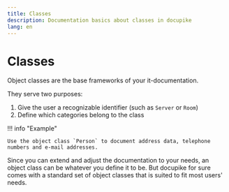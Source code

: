 ```yaml
---
title: Classes
description: Documentation basics about classes in docupike
lang: en
---
```


# Classes

Object classes are the base frameworks of your it-documentation.

They serve two purposes:

1.  Give the user a recognizable identifier (such as `Server` or `Room`)
2.  Define which categories belong to the class

!!! info "Example"

    Use the object class `Person` to document address data, telephone numbers and e-mail addresses.

Since you can extend and adjust the documentation to your needs, an object class can be whatever you define it to be. But docupike for sure comes with a standard set of object classes that is suited to fit most users' needs.

